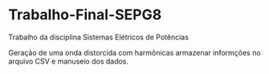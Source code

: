 # Trabalho-Final-SEPG8

Trabalho da disciplina Sistemas Elétricos de Potências

Geração de uma onda distorcida com harmônicas armazenar informções no arquivo CSV e manuseio dos dados.
